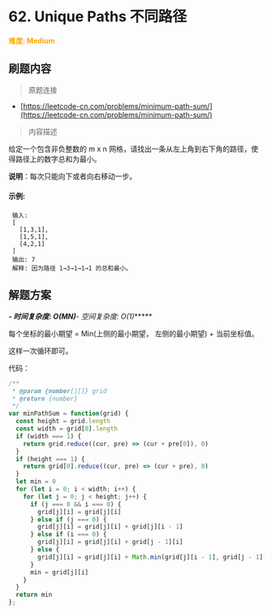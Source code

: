 # 62. Unique Paths 不同路径

**<font color=orange>难度: Medium</font>**

## 刷题内容

> 原题连接

* [https://leetcode-cn.com/problems/minimum-path-sum/](https://leetcode-cn.com/problems/minimum-path-sum/)

> 内容描述

给定一个包含非负整数的 m x n 网格，请找出一条从左上角到右下角的路径，使得路径上的数字总和为最小。

**说明**：每次只能向下或者向右移动一步。

#### 示例:

     输入:
     [
       [1,3,1],
       [1,5,1],
       [4,2,1]
     ]
     输出: 7
     解释: 因为路径 1→3→1→1→1 的总和最小。


## 解题方案

******- 时间复杂度: O(M*N)******- 空间复杂度: O(1)******

每个坐标的最小期望 = Min(上侧的最小期望， 左侧的最小期望) + 当前坐标值。

这样一次循环即可。

代码：

```javascript
/**
 * @param {number[][]} grid
 * @return {number}
 */
var minPathSum = function(grid) {
  const height = grid.length
  const width = grid[0].length
  if (width === 1) {
    return grid.reduce((cur, pre) => (cur + pre[0]), 0)
  }
  if (height === 1) {
    return grid[0].reduce((cur, pre) => (cur + pre), 0)
  }
  let min = 0
  for (let i = 0; i < width; i++) {
    for (let j = 0; j < height; j++) {
      if (j === 0 && i === 0) {
        grid[j][i] = grid[j][i]
      } else if (j === 0) {
        grid[j][i] = grid[j][i] + grid[j][i - 1]
      } else if (i === 0) {
        grid[j][i] = grid[j][i] + grid[j - 1][i]
      } else {
        grid[j][i] = grid[j][i] + Math.min(grid[j][i - 1], grid[j - 1][i])
      }
      min = grid[j][i]
    }
  }
  return min
};
```
